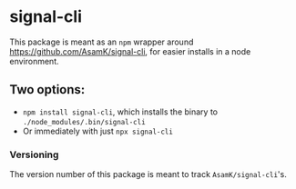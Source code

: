 # signal-cli

This package is meant as an `npm` wrapper around https://github.com/AsamK/signal-cli, for easier installs in a node environment.

## Two options:

- `npm install signal-cli`, which installs the binary to `./node_modules/.bin/signal-cli`
- Or immediately with just `npx signal-cli`

### Versioning
The version number of this package is meant to track `AsamK/signal-cli`'s.
